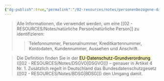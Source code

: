 ```yaml
---
{"dg-publish":true,"permalink":"/02-resources/notes/personenbezogene-daten/","tags":["ausbildung/gfn/ap1","sicherheit/it-sicherheit"],"noteIcon":"","updated":"2025-09-27T01:32:43.000+02:00"}
---
```


>Alle Informationen, die verwendet werden, um eine [[02 - RESOURCES/Notes/natürliche Person\|natürliche Person]] zu identifizieren:  
>>Telefonnummer, Personalnummer, Kreditkartennummer, Kontodaten, Kundennummer, Aussehen und Anschrift.

>Die Definition finden Sie in der <mark style="background: #FFF3A3A6;">EU-Datenschutz-Grundverordnung </mark>([[02 - RESOURCES/Notes/DSGVO\|DSGVO]]) – genauer in Artikel 4 Nr. 1. Zusätzlich regelt in Deutschland das Bundesdatenschutzgesetz ([[02 - RESOURCES/Notes/BDSG\|BDSG]]) den Umgang damit.